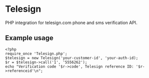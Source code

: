 Telesign
====

PHP integration for telesign.com phone and sms verification API.

Example usage
----

    <?php
    require_once 'Telesign.php';
    $telesign = new Telesign('your-customer-id', 'your-auth-id);
    $r = $telesign->call('1', '5556262');
    echo "Verification code '$r->code', Telesign reference ID: '$r->referenceid'\n";

